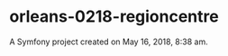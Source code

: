 orleans-0218-regioncentre
=========================

A Symfony project created on May 16, 2018, 8:38 am.
